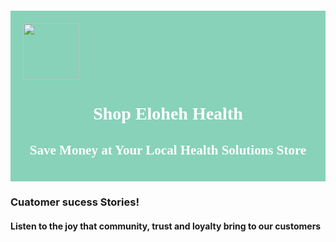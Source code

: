 <html>
  
<head>

<div style="background-color: #87d2b9; padding: 20px; margin-top: 20px;">
    <font color="white">
      <img width="90" height="90" src="https://github.com/user-attachments/assets/0d090502-7a15-4a55-91d6-1db5928caf3f/" />
      <h1 align="center"><font face="Georgia">Shop Eloheh Health</font></h1>
      <h2 align="center"><font face="Georgia">Save Money at Your Local Health Solutions Store</font></h2>
    </font>
  </div>
  
</head>

<body>
<h3><b>Cuatomer sucess Stories!</b></h3>
<h4>Listen to the joy that community, trust and loyalty bring to our customers</h4>

 
</body>




  
</html>





<!--  u i b br(break)

<font color = "">this text is red</font>
<body bgcolor = "">
<font size = "">this text is red</font>
<br> must have this if you want it to switch lines
<font color = "" size = ""> gets both </font>
-->
